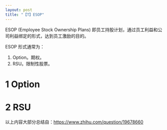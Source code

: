 ```yaml
---
layout: post
title: "【T】ESOP"
---
```


ESOP (Employee Stock Ownership Plans) 即员工持股计划，通过员工利益和公司利益绑定的形式，达到员工激励的目的。

ESOP 形式通常为：

1. Option。期权。
2. RSU。限制性股票。

# 1 Option



# 2 RSU


以上内容大部分总结自：https://www.zhihu.com/question/19678660
